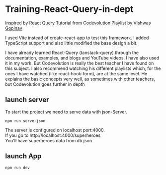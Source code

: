 # Training-React-Query-in-dept

Inspired by React Query Tutorial from [Codevolution Playlist](https://www.youtube.com/playlist?list=PLC3y8-rFHvwjTELCrPrcZlo6blLBUspd2) by [Vishwas Gopinav](https://github.com/gopinav)

I used Vite instead of create-react-app to test this framework. I added TypeScript support and also little modified the base design a bit.

I have already learned React-Query (tanstack-query) through the documentation, examples, and blogs and YouTube videos. I have also used it in my work. But Codevolution is really the best teacher I have found on this subject. I also recommend watching his different playlists which, for the ones I have watched (like react-hook-form), are at the same level. He explains the basic concepts very well, as sometimes with other teachers, but Codevolution goes further in depth

## launch server
To start the project we need to serve data with json-Server.
```
npm run serve-json
```
The server is configured on localhost port:4000.<br>
If you go to http://localhost:4000/superheroes <br>
You'll have superheroes data from db.json

## launch App

```
npm run dev
```


